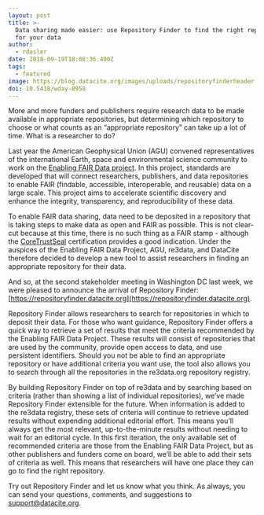 ```yaml
---
layout: post
title: >-
  Data sharing made easier: use Repository Finder to find the right repository
  for your data
author:
  - rdasler
date: 2018-09-19T18:08:36.400Z
tags:
  - featured
image: https://blog.datacite.org/images/uploads/repositoryfinderheader.png
doi: 10.5438/wday-8958
---
```

More and more funders and publishers require research data to be made available in appropriate repositories, but determining which repository to choose or what counts as an “appropriate repository” can take up a lot of time. What is a researcher to do? 

Last year the American Geophysical Union (AGU) convened representatives of the international Earth, space and environmental science community to work on the [Enabling FAIR Data project](http://www.copdess.org/enabling-fair-data-project/). In this project, standards are developed that will connect researchers, publishers, and data repositories to enable FAIR (findable, accessible, interoperable, and reusable) data on a large scale. This project aims to accelerate scientific discovery and enhance the integrity, transparency, and reproducibility of these data.

To enable FAIR data sharing, data need to be deposited in a repository that is taking steps to make data as open and FAIR as possible. This is not clear-cut because at this time, there is no such thing as a FAIR stamp - although the [CoreTrustSeal](https://www.coretrustseal.org/) certification provides a good indication. Under the auspices of the Enabling FAIR Data Project, AGU, re3data, and DataCite therefore decided to develop a new tool to assist researchers in finding an appropriate repository for their data. 

And so, at the second stakeholder meeting in Washington DC last week, we were pleased to announce the arrival of Repository Finder: [https://repositoryfinder.datacite.org](https://repositoryfinder.datacite.org). 

Repository Finder allows researchers to search for repositories in which to deposit their data. For those who want guidance, Repository Finder offers a quick way to retrieve a set of results that meet the criteria recommended by the Enabling FAIR Data Project. These results will consist of repositories that are used by the community, provide open access to data, and use persistent identifiers. Should you not be able to find an appropriate repository or have additional criteria you want use, the tool also allows you to search through all the repositories in the re3data.org repository registry.

By building Repository Finder on top of re3data and by searching based on criteria (rather than showing a list of individual repositories), we’ve made Repository Finder extensible for the future. When information is added to the re3data registry, these sets of criteria will continue to retrieve updated results without expending additional editorial effort. This means you’ll always get the most relevant, up-to-the-minute results without needing to wait for an editorial cycle. In this first iteration, the only available set of recommended criteria are those from the Enabling FAIR Data Project, but as other publishers and funders come on board, we’ll be able to add their sets of criteria as well. This means that researchers will have one place they can go to find the right repository. 

Try out Repository Finder and let us know what you think. As always, you can send your questions, comments, and suggestions to [support@datacite.org](support@datacite.org).
